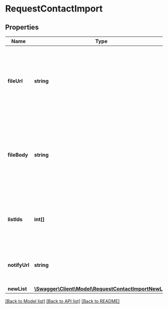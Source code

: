 # RequestContactImport

## Properties
Name | Type | Description | Notes
------------ | ------------- | ------------- | -------------
**fileUrl** | **string** | Mandatory if fileBody not defined. URL of the file to be imported (no local file). Possible file types: .txt, .csv | [optional] 
**fileBody** | **string** | Mandatory if fileUrl is not defined. CSV content to be imported. Use semicolon to separate multiple attributes | [optional] 
**listIds** | **int[]** | Manadatory if newList is not defined. Ids of the lists in which to add the contacts | [optional] 
**notifyUrl** | **string** | URL that will be called once the export process is finished | [optional] 
**newList** | [**\Swagger\Client\Model\RequestContactImportNewList**](RequestContactImportNewList.md) |  | [optional] 

[[Back to Model list]](../README.md#documentation-for-models) [[Back to API list]](../README.md#documentation-for-api-endpoints) [[Back to README]](../README.md)



